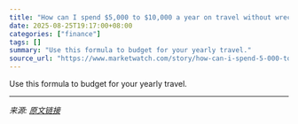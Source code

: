 ```yaml
---
title: "How can I spend $5,000 to $10,000 a year on travel without wrecking my finances?"
date: 2025-08-25T19:17:00+08:00
categories: ["finance"]
tags: []
summary: "Use this formula to budget for your yearly travel."
source_url: "https://www.marketwatch.com/story/how-can-i-spend-5-000-to-10-000-a-year-on-travel-without-wrecking-my-finances-2179c08c?mod=mw_rss_topstories"
---
```


Use this formula to budget for your yearly travel.

---

*来源: [原文链接](https://www.marketwatch.com/story/how-can-i-spend-5-000-to-10-000-a-year-on-travel-without-wrecking-my-finances-2179c08c?mod=mw_rss_topstories)*
